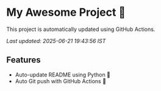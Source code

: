 # My Awesome Project 🚀

This project is automatically updated using GitHub Actions.

_Last updated: 2025-06-21 19:43:56 IST_

## Features
- Auto-update README using Python 🐍
- Auto Git push with GitHub Actions 🤖
